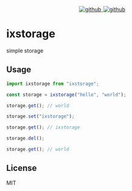 <p align="center">
  <a title="license" href="https://github.com/flamrdevs/ixstorage/blob/main/LICENSE">
    <picture>
      <source media="(prefers-color-scheme: dark)" srcset="https://flamrdevs.cyclic.app/core/badge?t=dark&v=MIT">
      <img alt="github" src="https://flamrdevs.cyclic.app/core/badge?t=light&v=MIT" hspace="1">
    </picture>
  </a>
  <a title="gzip" href="https://bundlejs.com/?q=ixstorage">
    <picture>
      <source media="(prefers-color-scheme: dark)" srcset="https://flamrdevs.cyclic.app/bundlejs/size?t=dark&n=ixstorage">
      <img alt="github" src="https://flamrdevs.cyclic.app/bundlejs/size?t=light&n=ixstorage" hspace="1">
    </picture>
  </a>
</p>

# ixstorage

simple storage

## Usage

```ts
import ixstorage from "ixstorage";

const storage = ixstorage("hello", "world");

storage.get(); // world

storage.set("ixstorage");

storage.get(); // ixstorage

storage.del();

storage.get(); // world
```

## License

MIT
